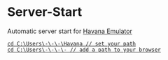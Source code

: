 # Server-Start

Automatic server start for <a href="https://github.com/Quackster/Havana"> Havana Emulator

``` shell
cd C:\Users\-\-\-\Havana // set your path
cd C:\Users\-\-\-\- // add a path to your browser
```
